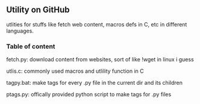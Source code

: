 ## Utility on GitHub

utlities for stuffs like fetch web content, macros defs in C, etc in different languages.


### Table of content

fetch.py:
    download content from websites, sort of like !wget in linux i guess


utlis.c:
    commonly used macros and utlility function in C

tagpy.bat:
    make tags for every .py file in the current dir and its children

ptags.py:
    offically provided python script to make tags for .py files


